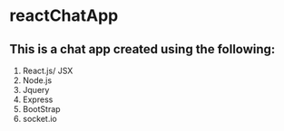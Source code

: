 # reactChatApp

## This is a chat app created using the following:

1. React.js/ JSX
2. Node.js
3. Jquery
4. Express
5. BootStrap
6. socket.io